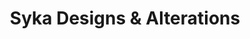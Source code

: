 ---
title: "Syka Designs & Alterations"
url: /greenville/syka-designs-und-alterations/
shop: Schneiderei
---